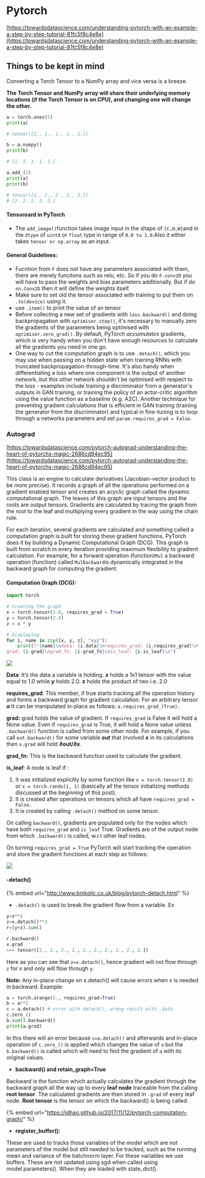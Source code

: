 # Pytorch

[https://towardsdatascience.com/understanding-pytorch-with-an-example-a-step-by-step-tutorial-81fc5f8c4e8e](https://towardsdatascience.com/understanding-pytorch-with-an-example-a-step-by-step-tutorial-81fc5f8c4e8e)

## Things to be kept in mind

Converting a Torch Tensor to a NumPy array and vice versa is a breeze.

**The Torch Tensor and NumPy array will share their underlying memory locations \(if the Torch Tensor is on CPU\), and changing one will change the other.**

```python
a = torch.ones(5)
print(a)

# tensor([1., 1., 1., 1., 1.])

b = a.numpy()
print(b)

# [1. 1. 1. 1. 1.]

a.add_(1)
print(a)
print(b)

# tensor([2., 2., 2., 2., 2.])
# [2. 2. 2. 2. 2.]
```

#### Tensoroard in PyTorch

* The `add_image()`function takes image input in the shape of `[C,H,W]`and in the `dtype` of `uint8` or `float` type in range of `0.0 to 1.0`.Also it either takes `tensor or np.array` as an input.

#### General Guidelines:

* Fucntion from `F` does not have any parameters associated with them, there are merely funcitons such as relu, etc. So if you do `F.conv2D` you will have to pass the weights and bias parameters additionally. But if do `nn.Conv2D` then it will define the weights itself. 
* Make sure to set old the tensor associated with training to put them on `.to(device)` using it. 
* use `.item()` to print the value of an tensor
* Before collecting a new set of gradients with `loss.backward()` and doing backpropagation with `optimiser.step()`, it's necessary to manually zero the gradients of the parameters being optimised with `optimiser.zero_grad()`. By default, PyTorch _accumulates_ gradients, which is very handy when you don't have enough resources to calculate all the gradients you need in one go.
* One way to cut the computation graph is to use `.detach()`, which you may use when passing on a hidden state when training RNNs with truncated backpropagation-through-time. It's also handy when differentiating a loss where one component is the output of another network, but this other network shouldn't be optimised with respect to the loss - examples include training a discriminator from a generator's outputs in GAN training, or training the policy of an actor-critic algorithm using the value function as a baseline \(e.g. A2C\). Another technique for preventing gradient calculations that is efficient in GAN training \(training the generator from the discriminator\) and typical in fine-tuning is to loop through a networks parameters and set `param.requires_grad = False`.

### Autograd

[https://towardsdatascience.com/pytorch-autograd-understanding-the-heart-of-pytorchs-magic-2686cd94ec95](https://towardsdatascience.com/pytorch-autograd-understanding-the-heart-of-pytorchs-magic-2686cd94ec95)

This class is an engine to calculate derivatives \(Jacobian-vector product to be more precise\). It records a graph of all the operations performed on a gradient enabled tensor and creates an acyclic graph called the dynamic computational graph. The leaves of this graph are input tensors and the roots are output tensors. Gradients are calculated by tracing the graph from the root to the leaf and multiplying every gradient in the way using the chain rule.

For each iteration, several gradients are calculated and something called a computation graph is built for storing these gradient functions. PyTorch does it by building a Dynamic Computational Graph \(DCG\). This graph is built from scratch in every iteration providing maximum flexibility to gradient calculation. For example, for a forward operation \(function\)`Mul` a backward operation \(function\) called `MulBackward`is dynamically integrated in the backward graph for computing the gradient.

#### Computation Graph \(DCG\):

```python
import torch

# Creating the graph
x = torch.tensor(1.0, requires_grad = True)
y = torch.tensor(2.0)
z = x * y

# Displaying
for i, name in zip([x, y, z], "xyz"):
    print(f"{name}\ndata: {i.data}\nrequires_grad: {i.requires_grad}\n\
grad: {i.grad}\ngrad_fn: {i.grad_fn}\nis_leaf: {i.is_leaf}\n")
```

![](../.gitbook/assets/image%20%2831%29.png)

**Data**: It’s the data a variable is holding. _**x**_ holds a 1x1 tensor with the value equal to 1.0 while _**y**_ holds 2.0. **z** holds the product of two i.e. 2.0

**requires\_grad**: This member, if true starts tracking all the operation history and forms a backward graph for gradient calculation. For an arbitrary tensor _**a**_ It can be manipulated in-place as follows: `a.requires_grad_(True).`

**grad:** grad holds the value of gradient. If `requires_grad` is False it will hold a None value. Even if `requires_grad` is True, it will hold a None value unless `.backward()` function is called from some other node. For example, if you call `out.backward()` for some variable _**out**_ that involved _**x**_ in its calculations then `x.grad` will hold **∂out/∂x**.

**grad\_fn:** This is the backward function used to calculate the gradient.

**is\_leaf**: A node is leaf if :

1. It was initialized explicitly by some function like `x = torch.tensor(1.0)` or `x = torch.randn(1, 1)` \(basically all the tensor initializing methods discussed at the beginning of this post\).
2. It is created after operations on tensors which all have `requires_grad = False.`
3. It is created by calling `.detach()` method on some tensor.

On calling `backward()`, gradients are populated only for the nodes which have both `requires_grad` and `is_leaf` True. Gradients are of the output node from which `.backward()` is called, w.r.t other leaf nodes.

On turning `requires_grad = True` PyTorch will start tracking the operation and store the gradient functions at each step as follows:

![](../.gitbook/assets/image%20%2824%29.png)

#### -detach\(\)

{% embed url="http://www.bnikolic.co.uk/blog/pytorch-detach.html" %}

* `.detach()` is used to break the gradient flow from a variable. Ex

```python
y=x**2
z=x.detach()**3
r=(y+z).sum()

r.backward()
x.grad
>>> tensor([2., 2., 2., 2., 2., 2., 2., 2., 2., 2.])
```

Here as you can see that `z=x.detach()`, hence gradient will not flow through `z` for x and only will flow through `y`. 

**Note:** Any in-place change on x.detach\(\) will cause errors when x is needed in backward. Example:

```python
a = torch.arange(5., requires_grad=True)
b = a**2
c = a.detach() # error with detach(), wrong result with .data
c.zero_()
b.sum().backward()
print(a.grad)
```

In this there will an error because `c=a.detach()` and afterwards and in-place operation of `c.zero_()` is applied which changes the value of `a` but the `b.backward()` is called which will need to find the gradient of `a` with its original values.

* **backward\(\) and retain\_graph=True**

Backward is the function which actually calculates the gradient through the backward graph all the way up to every **leaf node** traceable from the calling **root tensor**. The calculated gradients are then stored in `.grad` of every leaf node. **Root tensor** is the tensor on which the backward\(\) is being called. 

{% embed url="https://jdhao.github.io/2017/11/12/pytorch-computation-graph/" %}

* **register\_buffer\(\):**

These are used to tracks those variables of the model which are not parameters of the model but still needed to be tracked, such as the running mean and variance of the batchnorm layer. For these variables we use buffers. These are not updated using sgd when called using model.parameters\(\). When they are loaded with state\_dict\(\). 



